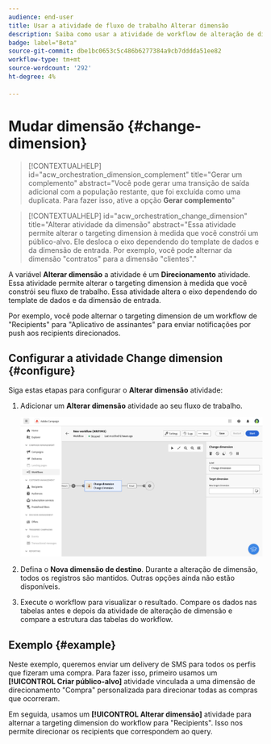 ```yaml
---
audience: end-user
title: Usar a atividade de fluxo de trabalho Alterar dimensão
description: Saiba como usar a atividade de workflow de alteração de dimensão
badge: label="Beta"
source-git-commit: dbe1bc0653c5c486b6277384a9cb7dddda51ee82
workflow-type: tm+mt
source-wordcount: '292'
ht-degree: 4%

---
```



# Mudar dimensão {#change-dimension}

>[!CONTEXTUALHELP]
>id="acw_orchestration_dimension_complement"
>title="Gerar um complemento"
>abstract="Você pode gerar uma transição de saída adicional com a população restante, que foi excluída como uma duplicata. Para fazer isso, ative a opção **Gerar complemento**"

>[!CONTEXTUALHELP]
>id="acw_orchestration_change_dimension"
>title="Alterar atividade da dimensão"
>abstract="Essa atividade permite alterar o targeting dimension à medida que você constrói um público-alvo. Ele desloca o eixo dependendo do template de dados e da dimensão de entrada. Por exemplo, você pode alternar da dimensão &quot;contratos&quot; para a dimensão &quot;clientes&quot;."

A variável **Alterar dimensão** a atividade é um **Direcionamento** atividade. Essa atividade permite alterar o targeting dimension à medida que você constrói seu fluxo de trabalho.
Essa atividade altera o eixo dependendo do template de dados e da dimensão de entrada.

Por exemplo, você pode alternar o targeting dimension de um workflow de &quot;Recipients&quot; para &quot;Aplicativo de assinantes&quot; para enviar notificações por push aos recipients direcionados.

## Configurar a atividade Change dimension {#configure}

Siga estas etapas para configurar o **Alterar dimensão** atividade:

1. Adicionar um **Alterar dimensão** atividade ao seu fluxo de trabalho.

   ![](../assets/workflow-change-dimension.png)

1. Defina o **Nova dimensão de destino**. Durante a alteração de dimensão, todos os registros são mantidos. Outras opções ainda não estão disponíveis.

1. Execute o workflow para visualizar o resultado. Compare os dados nas tabelas antes e depois da atividade de alteração de dimensão e compare a estrutura das tabelas do workflow.

## Exemplo {#example}

Neste exemplo, queremos enviar um delivery de SMS para todos os perfis que fizeram uma compra. Para fazer isso, primeiro usamos um **[!UICONTROL Criar público-alvo]** atividade vinculada a uma dimensão de direcionamento &quot;Compra&quot; personalizada para direcionar todas as compras que ocorreram.

Em seguida, usamos um **[!UICONTROL Alterar dimensão]** atividade para alternar a targeting dimension do workflow para &quot;Recipients&quot;. Isso nos permite direcionar os recipients que correspondem ao query.

<!--
![](assets/workflow-change-dimension-example.png)
-->

